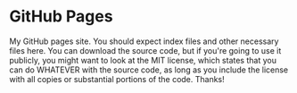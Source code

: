 # GitHub Pages
My GitHub pages site.
You should expect index files and other necessary files here. You can download the source code, but if you're going to use it publicly, you might want to look at the MIT license, which states that you can do WHATEVER with the source code, as long as you include the license with all copies or substantial portions of the code. Thanks!
